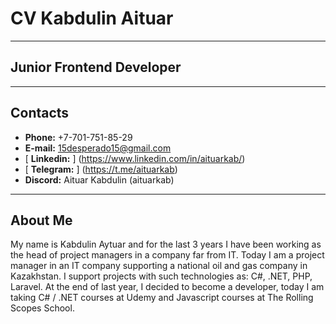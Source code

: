 # CV Kabdulin Aituar
----
## Junior Frontend Developer
-----
## Contacts
- **Phone:** +7-701-751-85-29
- **E-mail:** 15desperado15@gmail.com
- [ **Linkedin:** ] (https://www.linkedin.com/in/aituarkab/)
- [ **Telegram:** ] (https://t.me/aituarkab)
- **Discord:** Aituar Kabdulin (aituarkab)
------
## About Me 
My name is Kabdulin Aytuar and for the last 3 years I have been working as the head of project managers in a company far from IT. Today I am a project manager in an IT company supporting a national oil and gas company in Kazakhstan. I support projects with such technologies as: С#, .NET, PHP, Laravel. At the end of last year, I decided to become a developer, today I am taking C# / .NET courses at Udemy and Javascript courses at The Rolling Scopes School.